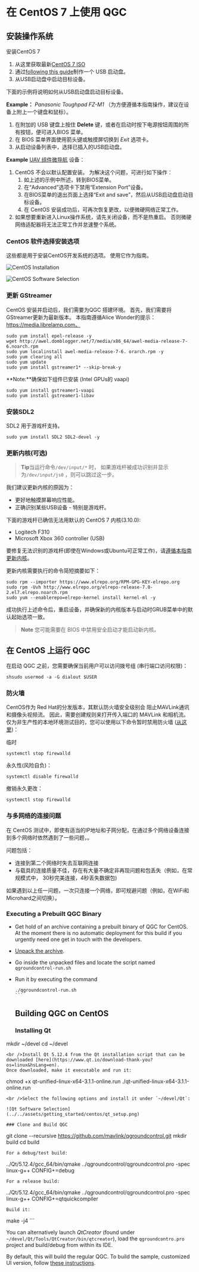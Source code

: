 # 在 CentOS 7 上使用 QGC

## 安装操作系统

安装CentOS 7

1. 从这里获取最新[CentOS 7 ISO ](http://isoredirect.centos.org/centos/7/isos/x86_64/CentOS-7-x86_64-DVD-1810.iso)
2. 通过[following this guide](https://linuxize.com/post/how-to-create-a-bootable-centos-7-usb-stick/)制作一个 USB 启动盘。
3. 从USB启动盘中启动目标设备。

下面的示例将说明如何从USB启动盘启动目标设备。

**Example：** *Panasonic Toughpad FZ-M1* （为方便遵循本指南操作，建议在设备上附上一个键盘和鼠标）。

1. 在附加的 USB 键盘上按住 **Delete** 键，或者在启动时按下电源按钮周围的所有按钮，便可进入BIOS 菜单。
2. 在 BIOS 菜单界面使用箭头键或触摸屏切换到 *Exit* 选项卡。
3. 从启动设备列表中，选择已插入的USB启动盘。

**Example** [UAV 组件微导航](https://www.uavcomp.com/command-control/micronav/) 设备：

1. CentOS 不会以默认配置安装。 为解决这个问题，可进行如下操作： 
    1. 如上述的示例中所述，转到BIOS菜单。
    2. 在“Advanced”选项卡下禁用“Extension Port”设备。
    3. 在BIOS菜单的退出页面上选择“Exit and save”，然后从USB启动盘启动目标设备。
    4. 在 CentOS 安装成功后，可再次恢复更改，以便微硬网络正常工作。
2. 如果想要重新进入Linux操作系统，请先关闭设备，而不是热重启。 否则微硬网络适配器将无法正常工作并怠速整个系统。

### CentOS 软件选择安装选项

这些都是用于安装CentOS开发系统的选项。 使用它作为指南。

![CentOS Installation](../../assets/getting_started/centos/centos_installation.png)

![CentOS Software Selection](../../assets/getting_started/centos/centos_sw_selection.png)

### 更新 GStreamer

CentOS 安装并启动后，我们需要为QGC 搭建环境。 首先，我们需要将GStreamer更新为最新版本。 本指南遵循Alice Wonder的提示：https://media.librelamp.com。

    sudo yum install epel-release -y
    wget http://awel.domblogger.net/7/media/x86_64/awel-media-release-7-6.noarch.rpm
    sudo yum localinstall awel-media-release-7-6. orarch.rpm -y
    sudo yum clearing all
    sudo yum update
    sudo yum install gstreamer1* --skip-break-y
    

**Note:**确保如下组件已安装 (Intel GPUs的 vaapi)

    sudo yum install gstreamer1-vaapi
    sudo yum install gstreamer1-libav
    

### 安装SDL2

SDL2 用于游戏杆支持。

    sudo yum install SDL2 SDL2-devel -y
    

### 更新内核(可选)

> **Tip**当运行命令`/dev/input/*` 时， 如果游戏杆被成功识别并显示为`/dev/input/js0` ，则可以跳过这一步。

我们建议更新内核的原因为：

- 更好地触摸屏幕响应性能。
- 正确识别某些USB设备 - 特别是游戏杆。

下面的游戏杆已确信无法用默认的 CentOS 7 内核(3.10.0):

- Logitech F310
- Microsoft Xbox 360 controller (USB)

要修复无法识别的游戏杆(即使在Windows或Ubuntu可正常工作)，请[遵循本指南更新内核](https://www.howtoforge.com/tutorial/how-to-upgrade-kernel-in-centos-7-server/)。

更新内核需要执行的命令简短摘要如下：

    sudo rpm --importer https://www.elrepo.org/RPM-GPG-KEY-elrepo.org
    sudo rpm -Uvh http://www.elrepo.org/elrepo-release-7.0-2.el7.elrepo.noarch.rpm
    sudo yum --enablerepo=elrepo-kernel install kernel-ml -y
    

成功执行上述命令后，重启设备，并确保新的内核版本与启动时GRUB菜单中的默认起始选项一致。

> **Note** 您可能需要在 BIOS 中禁用安全启动才能启动新内核。

## 在 CentOS 上运行 QGC

在启动 QGC 之前，您需要确保当前用户可以访问拨号组 (串行端口访问权限)：

    shsudo usermod -a -G dialout $USER
    

### 防火墙

CentOS作为 Red Hat的分发版本，其默认防火墙安全级别会 阻止MAVLink通讯和摄像头视频流。 因此，需要创建规则来打开传入端口的 MAVLink 和相机流。 仅为非生产性的本地环境测试目的，您可以使用以下命令暂时禁用防火墙 ([从这里](https://www.liquidweb.com/kb/how-to-stop-and-disable-firewalld-on-centos-7/))：

临时

    systemctl stop firewalld
    

永久性(风险自负)：

    systemctl disable firewalld
    

撤销永久更改：

    systemctl stop firewalld
    

### 与多网络的连接问题

在 CentOS 测试中，即使有适当的IP地址和子网分配，在通过多个网络设备连接到多个网络时依然遇到了一些问题，。

问题包括：

- 连接到第二个网络时失去互联网连接
- 与载具的连接质量不佳，存在有大量不确定非再现问题和包丢失（例如，在常规模式中， 30秒完美连接，4秒丢失数据包)

如果遇到以上任一问题，一次只连接一个网络，即可规避问题（例如，在WiFi和Microhard之间切换）。

### Executing a Prebuilt QGC Binary

- Get hold of an archive containing a prebuilt binary of QGC for CentOS. At the moment there is no automatic deployment for this build if you urgently need one get in touch with the developers.
- [Unpack the archive](https://www.hostdime.com/kb/hd/command-line/how-to-tar-untar-and-zip-files).
- Go inside the unpacked files and locate the script named `qgroundcontrol-run.sh`
- Run it by executing the command

      ./qgroundcontrol-run.sh
      ```
    
    ## Building QGC on CentOS
    
    ### Installing Qt
    

mkdir ~/devel cd ~/devel

    <br />Install Qt 5.12.4 from the Qt installation script that can be downloaded [here](https://www.qt.io/download-thank-you?os=linux&hsLang=en).
    Once downloaded, make it executable and run it:
    

chmod +x qt-unified-linux-x64-3.1.1-online.run ./qt-unified-linux-x64-3.1.1-online.run

    <br />Select the following options and install it under `~/devel/Qt`:
    
    ![Qt Software Selection](../../assets/getting_started/centos/qt_setup.png)
    
    ### Clone and Build QGC
    
    

git clone --recursive https://github.com/mavlink/qgroundcontrol.git mkdir build cd build

    For a debug/test build:
    

../Qt/5.12.4/gcc_64/bin/qmake ../qgroundcontrol/qgroundcontrol.pro -spec linux-g++ CONFIG+=debug

    For a release build:
    

../Qt/5.12.4/gcc_64/bin/qmake ../qgroundcontrol/qgroundcontrol.pro -spec linux-g++ CONFIG+=qtquickcompiler

    Build it:
    

make -j4 ```

You can alternatively launch *QtCreator* (found under `~/devel/Qt/Tools/QtCreator/bin/qtcreator`), load the `qgroundcontro.pro` project and build/debug from within its IDE.

By default, this will build the regular QGC. To build the sample, customized UI version, follow [these instructions](https://github.com/mavlink/qgroundcontrol/blob/master/custom-example/README.md).